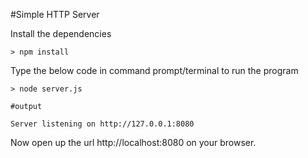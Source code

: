 #Simple HTTP Server

Install the dependencies 

```
> npm install

```

Type the below code in command prompt/terminal to run the program

```
> node server.js

#output

Server listening on http://127.0.0.1:8080

```

Now open up the url http://localhost:8080 on your browser.
